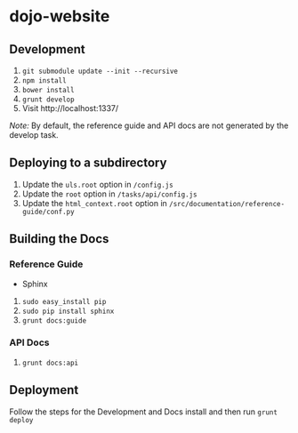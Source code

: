 # dojo-website

## Development

1. `git submodule update --init --recursive`
2. `npm install`
3. `bower install`
4. `grunt develop`
5. Visit http://localhost:1337/

*Note:* By default, the reference guide and API docs are not generated by the develop task.

## Deploying to a subdirectory

1. Update the `uls.root` option in `/config.js`
2. Update the `root` option in `/tasks/api/config.js`
3. Update the `html_context.root` option in `/src/documentation/reference-guide/conf.py`

## Building the Docs

### Reference Guide

* Sphinx

1. `sudo easy_install pip`
2. `sudo pip install sphinx`
3. `grunt docs:guide`


### API Docs

1. `grunt docs:api`


## Deployment

Follow the steps for the Development and Docs install and then run `grunt deploy`